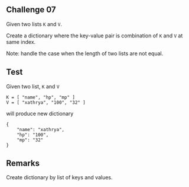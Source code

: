 ## Challenge 07

Given two lists `K` and `V`. 

Create a dictionary where the key-value pair is combination of `K` and `V` at same index.

Note: handle the case when the length of two lists are not equal.

## Test

Given two list, `K` and `V`

```
K = [ "name", "hp", "mp" ]
V = [ "xathrya", "100", "32" ]
```

will produce new dictionary

```
{
    "name": "xathrya",
    "hp": "100",
    "mp": "32"
}
```

## Remarks

Create dictionary by list of keys and values.